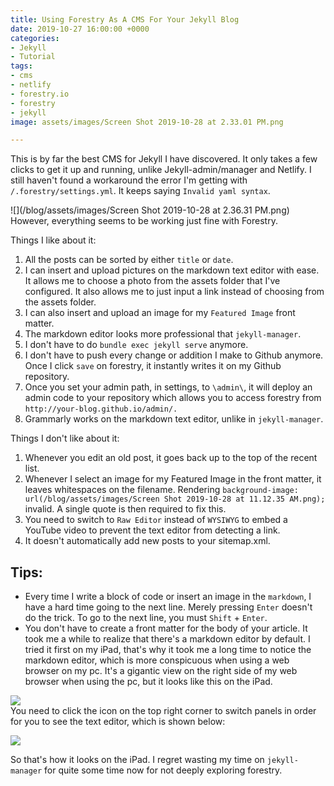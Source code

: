 ```yaml
---
title: Using Forestry As A CMS For Your Jekyll Blog
date: 2019-10-27 16:00:00 +0000
categories:
- Jekyll
- Tutorial
tags:
- cms
- netlify
- forestry.io
- forestry
- jekyll
image: assets/images/Screen Shot 2019-10-28 at 2.33.01 PM.png

---
```

This is by far the best CMS for Jekyll I have discovered. It only takes a few clicks to get it up and running, unlike Jekyll-admin/manager and Netlify. I still haven't found a workaround the error I'm getting with `/.forestry/settings.yml`. It keeps saying `Invalid yaml syntax`.

![](/blog/assets/images/Screen Shot 2019-10-28 at 2.36.31 PM.png)  
However, everything seems to be working just fine with Forestry.

Things I like about it:

1. All the posts can be sorted by either `title` or `date`.
2. I can insert and upload pictures on the markdown text editor with ease. It allows me to choose a photo from the assets folder that I've configured. It also allows me to just input a link instead of choosing from the assets folder.
3. I can also insert and upload an image for my `Featured Image` front matter.
4. The markdown editor looks more professional that `jekyll-manager`.
5. I don't have to do `bundle exec jekyll serve` anymore.
6. I don't have to push every change or addition I make to Github anymore. Once I click `save` on forestry, it instantly writes it on my Github repository.
7. Once you set your admin path, in settings, to `\admin\`, it will deploy an admin code to your repository which allows you to access forestry from `http://your-blog.github.io/admin/.`
8. Grammarly works on the markdown text editor, unlike in `jekyll-manager`.

Things I don't like about it:

1. Whenever you edit an old post, it goes back up to the top of the recent list.
2. Whenever I select an image for my Featured Image in the front matter, it leaves whitespaces on the filename. Rendering `background-image: url(/blog/assets/images/Screen Shot 2019-10-28 at 11.12.35 AM.png);` invalid. A single quote is then required to fix this.
3. You need to switch to `Raw Editor` instead of `WYSIWYG` to embed a YouTube video to prevent the text editor from detecting a link.
4. It doesn't automatically add new posts to your sitemap.xml.

## Tips:

* Every time I write a block of code or insert an image in the `markdown`, I have a hard time going to the next line. Merely pressing `Enter` doesn't do the trick. To go to the next line, you must `Shift` + `Enter`.
* You don't have to create a front matter for the body of your article. It took me a while to realize that there's a markdown editor by default. I tried it first on my iPad, that's why it took me a long time to notice the markdown editor, which is more conspicuous when using a web browser on my pc. It's a gigantic view on the right side of my web browser when using the pc, but it looks like this on the iPad.

![](/blog/assets/images/F81E8C91-8257-430E-A75A-562F33452CBF.jpeg)  
You need to click the icon on the top right corner to switch panels in order for you to see the text editor, which is shown below:

![](/blog/assets/images/7CFB1A72-88DA-4872-A596-3FD5804C40A4.jpeg)

So that's how it looks on the iPad. I regret wasting my time on `jekyll-manager` for quite some time now for not deeply exploring forestry.